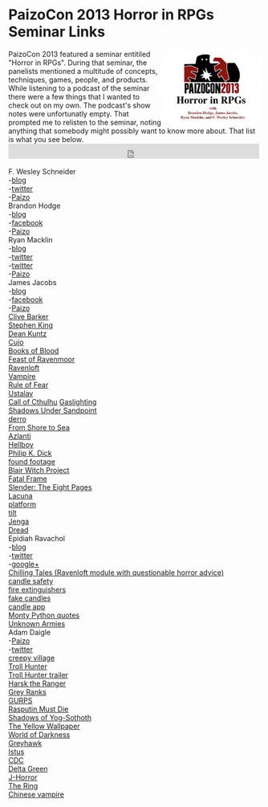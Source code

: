 
PaizoCon 2013 Horror in RPGs Seminar Links
==========================================

<img src="img/horror_in_rpgs-paizocon_2013.jpg" style="float:right" width="199" height="150" />
PaizoCon 2013 featured a seminar entitiled "Horror in RPGs". During that seminar, the panelists mentioned a multitude of concepts, techniques, games, people, and products. While listening to a podcast of the seminar there were a few things that I wanted to check out on my own. The podcast's show notes were unfortunatly empty. That prompted me to relisten to the seminar, noting anything that somebody might possibly want to know more about. That list is what you see below.

<iframe src="https://archive.org/embed/know_direction_podcast_archive-20140220/paizocon2013special014-horror.mp3" width="500" height="30" frameborder="0" webkitallowfullscreen="true" mozallowfullscreen="true" allowfullscreen></iframe>

F. Wesley Schneider  
-[blog](http://www.wesschneider.com/blog/)  
-[twitter](https://twitter.com/FWesSchneider)  
-[Paizo](http://paizo.com/people/FWesleySchneider)  
Brandon Hodge  
-[blog](http://mysteriousplanchette.com/)  
-[facebook](https://www.facebook.com/brandon.hodge?fref=ts)  
-[Paizo](http://paizo.com/people/BrandonHodge73xmh)  
Ryan Macklin  
-[blog](http://ryanmacklin.com/)  
-[twitter](https://twitter.com/RyanMacklin)  
-[twitter](https://twitter.com/NightMacklin)  
-[Paizo](http://paizo.com/people/RyanMacklin/profile)  
James Jacobs  
-[blog](http://bigfootcountryblog.blogspot.com/)  
-[facebook](https://www.facebook.com/james.jacobs.357?fref=ts)  
-[Paizo](http://paizo.com/people/JamesJacobs)  
[Clive Barker](http://en.wikipedia.org/wiki/Clive_Barker)  
[Stephen King](http://en.wikipedia.org/wiki/Stephen_king)  
[Dean Kuntz](http://en.wikipedia.org/wiki/Dean_kuntz)  
[Cujo](http://en.wikipedia.org/wiki/Cujo)  
[Books of Blood](http://en.wikipedia.org/wiki/Books_of_blood)  
[Feast of Ravenmoor](http://paizo.com/products/btpy8mw2)  
[Ravenloft](http://en.wikipedia.org/wiki/Ravenloft)  
[Vampire](http://en.wikipedia.org/wiki/Vampire:_The_Masquerade)  
[Rule of Fear](http://paizo.com/products/btpy8j5u)  
[Ustalav](http://pathfinderwiki.com/wiki/Ustalav)  
[Call of Cthulhu](http://en.wikipedia.org/wiki/Call_of_Cthulhu_(role-playing_game))  
[Gaslighting](http://en.wikipedia.org/wiki/Gaslighting)  
[Shadows Under Sandpoint](http://paizo.com/threads/rzs2jepq)  
[derro](http://pathfinderwiki.com/wiki/Derro)  
[From Shore to Sea](http://paizo.com/products/btpy8evj)  
[Azlanti](http://pathfinderwiki.com/wiki/Azlant)  
[Hellboy](http://en.wikipedia.org/wiki/Hellboy)  
[Philip K. Dick](http://en.wikipedia.org/wiki/Philip_K._Dick)  
[found footage](http://en.wikipedia.org/wiki/Found_footage_(genre))  
[Blair Witch Project](http://en.wikipedia.org/wiki/The_Blair_Witch_Project)  
[Fatal Frame](http://en.wikipedia.org/wiki/Fatal_Frame)  
[Slender: The Eight Pages](http://en.wikipedia.org/wiki/Slender:_The_Eight_Pages)  
[Lacuna](http://www.memento-mori.com/lacuna/)  
[platform](http://improvencyclopedia.org/glossary/Platform.html)  
[tilt](http://improvencyclopedia.org/glossary/Tilts.html)  
[Jenga](http://en.wikipedia.org/wiki/Jenga)  
[Dread](http://www.tiltingatwindmills.net/dread/index.html)  
Epidiah Ravachol  
-[blog](http://dig1000holes.wordpress.com/)  
-[twitter](https://twitter.com/epidiah)  
-[google+](https://plus.google.com/116481777618588720839/posts)  
[Chilling Tales (Ravenloft module with questionable horror advice)](http://www.amazon.com/gp/product/078690142X/ref=as_li_ss_tl?ie=UTF8&camp=1789&creative=390957&creativeASIN=078690142X&linkCode=as2&tag=pathfwiki-20)  
[candle safety](http://www.candles.org/safety_rules.html)  
[fire extinguishers](http://www.amazon.com/s/?_encoding=UTF8&camp=1789&creative=390957&field-keywords=fire%20extinguisher&linkCode=ur2&rh=i%3Aaps%2Ck%3Afire%20extinguisher&sprefix=fire%20ex%2Caps%2C268&tag=pathfwiki-20&url=search-alias%3Daps)  
[fake candles](http://www.amazon.com/s/?_encoding=UTF8&camp=1789&creative=390957&field-keywords=fake%20candles&linkCode=ur2&rh=i%3Aaps%2Ck%3Afake%20candles&sprefix=fake%20can%2Caps%2C201&tag=pathfwiki-20&url=search-alias%3Daps)  
[candle app](https://itunes.apple.com/ca/app/virtual-candle-free/id495099731?mt=8)  
[Monty Python quotes](http://www.kirupa.com/forum/showthread.php?1856-Monty-Python-Quotes!)  
[Unknown Armies](http://en.wikipedia.org/wiki/Unknown_Armies)  
Adam Daigle  
-[Paizo](http://paizo.com/people/AdamDaigle)  
-[twitter](https://twitter.com/Daigle)  
[creepy village](http://goo.gl/UsWgRo)  
[Troll Hunter](http://www.imdb.com/title/tt1740707/)  
[Troll Hunter trailer](http://www.youtube.com/watch?v=r9dgeYkYOZA)  
[Harsk the Ranger](http://pathfinderwiki.com/wiki/Harsk)  
[Grey Ranks](http://www.bullypulpitgames.com/games/grey-ranks/)  
[GURPS](http://www.sjgames.com/gurps/)  
[Rasputin Must Die](http://paizo.com/products/btpy8yv5)  
[Shadows of Yog-Sothoth](http://www.yog-sothoth.com/wiki/index.php/Shadows_of_Yog-Sothoth_(Supplement))  
[The Yellow Wallpaper](http://en.wikisource.org/wiki/The_Yellow_Wall_Paper)  
[World of Darkness](https://en.wikipedia.org/wiki/World_of_Darkness)  
[Greyhawk](http://en.wikipedia.org/wiki/Greyhawk)  
[Istus](http://www.canonfire.com/wiki/index.php?title=Istus "Istus")  
[CDC](http://www.cdc.gov)  
[Delta Green](http://en.wikipedia.org/wiki/Delta_Green)  
[J-Horror](http://en.wikipedia.org/wiki/J_horror)  
[The Ring](http://www.imdb.com/title/tt0298130/)  
[Chinese vampire](https://en.wikipedia.org/wiki/Jiangshi)  